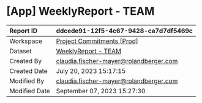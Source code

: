 



# [App] WeeklyReport - TEAM

|Report ID|ddcede91-12f5-4c67-9428-ca7d7df5469c|
| :--- | :--- |
|Workspace|[Project Commitments [Prod]](../Workspaces/Project-Commitments-[Prod].md)|
|Dataset|[WeeklyReport - TEAM](../Datasets/WeeklyReport---TEAM.md)|
|Created By|claudia.fischer-mayer@rolandberger.com|
|Created Date|July 20, 2023 15:17:15|
|Modified By|claudia.fischer-mayer@rolandberger.com|
|Modified Date|September 07, 2023 15:27:30|

